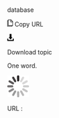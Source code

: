 # 

database

![Copy URL](media/database/Copy.png)
Copy URL

![Download](media/database/Download.png)

Download topic

One word.

![In progress](media/database/activity-large.gif)

URL :
